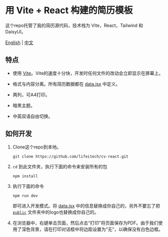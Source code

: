 # 用 Vite + React 构建的简历模板

这个repo托管了我的简历源代码，技术栈为 Vite，React，Tailwind 和 DaisyUI。


[English](README.md) | [中文](README-CN.md)

## 特点

- 使用 [Vite](https://vitejs.dev/)。Vite的速度十分快，开发时任何文件的改动会立即显示在屏幕上。

- 格式与内容分离。所有简历数据都在 [data.jsx](/src/sections/data.jsx) 中定义。

- 两列，可A4打印。

- 暗黑主题。

- 中英双语自由切换。

## 如何开发 

1. Clone这个repo到本地。

    ```shell
    git clone https://github.com/lifeitech/cv-react.git
    ```

2. `cd` 到此文件夹，执行下面的命令来安装所有的包

    ```shell
    npm install
    ```

3. 执行下面的命令

    ```shell
    npm run dev
    ```

    即可进入开发模式。将 [data.jsx](/src/sections/data.jsx) 中的信息替换成你自己的，另外不要忘了把 [`public`](/public/) 文件夹中的logo也替换成你自己的。

4. 在浏览器中，右键单击页面，然后点击“打印”将页面保存为PDF。由于我们使用了深色背景，请在打印对话框中将边距设置为“无”，以确保没有白色边框。